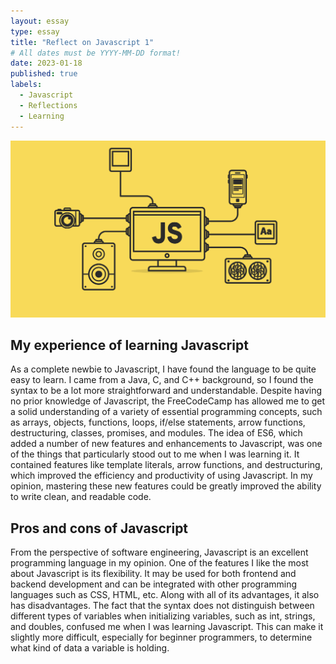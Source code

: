 ```yaml
---
layout: essay
type: essay
title: "Reflect on Javascript 1"
# All dates must be YYYY-MM-DD format!
date: 2023-01-18
published: true
labels:
  - Javascript
  - Reflections
  - Learning
---
```


<img width="700px" class="rounded float-start pe-4" src="../img/Js.png">


## My experience of learning Javascript

As a complete newbie to Javascript, I have found the language to be quite easy to learn.  I came from a Java, C, and C++ background, so I found the syntax to be a lot more straightforward and understandable. Despite having no prior knowledge of Javascript, the FreeCodeCamp has allowed me to get a solid understanding of a variety of essential programming concepts, such as arrays, objects, functions, loops, if/else statements, arrow functions, destructuring, classes, promises, and modules. The idea of ES6, which added a number of new features and enhancements to Javascript, was one of the things that particularly stood out to me when I was learning it. It contained features like template literals, arrow functions, and destructuring, which improved the efficiency and productivity of using Javascript. In my opinion, mastering these new features could be greatly improved the ability to write clean, and readable code.

## Pros and cons of Javascript

From the perspective of software engineering, Javascript is an excellent programming language in my opinion. One of the features I like the most about Javascript is its flexibility. It may be used for both frontend and backend development and can be integrated with other programming languages such as CSS, HTML, etc. Along with all of its advantages, it also has disadvantages. The fact that the syntax does not distinguish between different types of variables when initializing variables, such as int, strings, and doubles, confused me when I was learning Javascript. This can make it slightly more difficult, especially for beginner programmers, to determine what kind of data a variable is holding.
